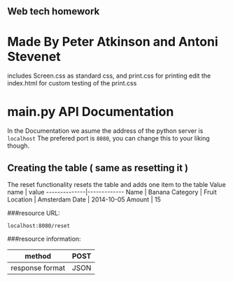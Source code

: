 Web tech homework
----------------------------------
Made By Peter Atkinson and Antoni Stevenet
==================================
includes Screen.css as standard css, and print.css for printing
edit the index.html for custom testing of the print.css

main.py API Documentation
===================================
In the Documentation we asume the address of the python server is ```localhost```
The prefered port is ```8080```, you can change this to your liking though.

Creating the table ( same as resetting it )
-----------------------------------
The reset functionality resets the table and adds one item to the table
Value name    |   value
--------------|-------------
Name          | Banana
Category      | Fruit
Location      | Amsterdam
Date          | 2014-10-05
Amount        | 15

###resource URL:
```
localhost:8080/reset
```

###resource information:

method          | POST
----------------|-----
response format | JSON

